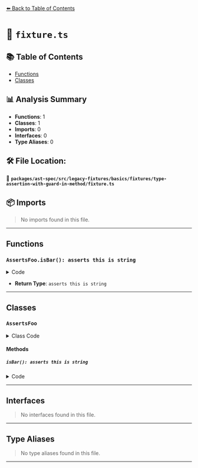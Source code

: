 [⬅️ Back to Table of Contents](../../../../../../../index.md)

# 📄 `fixture.ts`

## 📚 Table of Contents

- [Functions](#functions)
- [Classes](#classes)

## 📊 Analysis Summary

- **Functions**: 1
- **Classes**: 1
- **Imports**: 0
- **Interfaces**: 0
- **Type Aliases**: 0

## 🛠️ File Location:
📂 **`packages/ast-spec/src/legacy-fixtures/basics/fixtures/type-assertion-with-guard-in-method/fixture.ts`**

## 📦 Imports

> No imports found in this file.


---

## Functions

### `AssertsFoo.isBar(): asserts this is string`

<details><summary>Code</summary>

```ts
isBar(): asserts this is string {
    return;
  }
```
</details>

- **Return Type**: `asserts this is string`

---

## Classes

### `AssertsFoo`

<details><summary>Class Code</summary>

```ts
class AssertsFoo {
  isBar(): asserts this is string {
    return;
  }
  isBaz = (): asserts this is string => {
    return;
  };
}
```
</details>

#### Methods

##### `isBar(): asserts this is string`

<details><summary>Code</summary>

```ts
isBar(): asserts this is string {
    return;
  }
```
</details>


---

## Interfaces

> No interfaces found in this file.


---

## Type Aliases

> No type aliases found in this file.


---